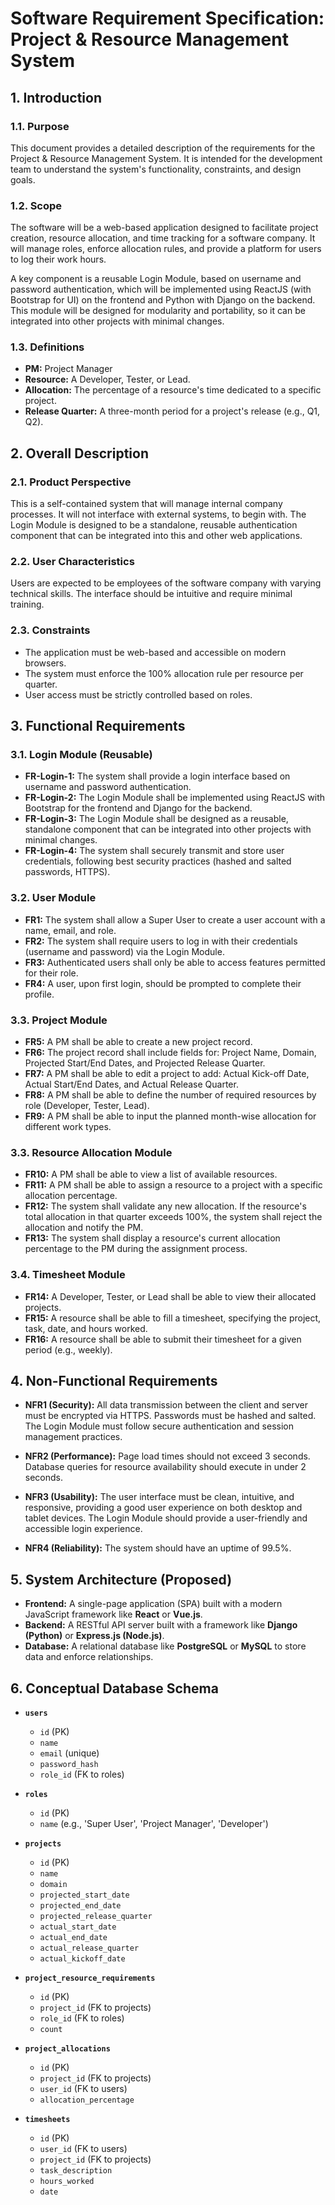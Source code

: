 # Software Requirement Specification: Project & Resource Management System

## 1. Introduction

### 1.1. Purpose
This document provides a detailed description of the requirements for the Project & Resource Management System. It is intended for the development team to understand the system's functionality, constraints, and design goals.

### 1.2. Scope
The software will be a web-based application designed to facilitate project creation, resource allocation, and time tracking for a software company. It will manage roles, enforce allocation rules, and provide a platform for users to log their work hours.

A key component is a reusable Login Module, based on username and password authentication, which will be implemented using ReactJS (with Bootstrap for UI) on the frontend and Python with Django on the backend. This module will be designed for modularity and portability, so it can be integrated into other projects with minimal changes.

### 1.3. Definitions
- **PM:** Project Manager
- **Resource:** A Developer, Tester, or Lead.
- **Allocation:** The percentage of a resource's time dedicated to a specific project.
- **Release Quarter:** A three-month period for a project's release (e.g., Q1, Q2).

## 2. Overall Description

### 2.1. Product Perspective
This is a self-contained system that will manage internal company processes. It will not interface with external systems, to begin with. The Login Module is designed to be a standalone, reusable authentication component that can be integrated into this and other web applications.

### 2.2. User Characteristics
Users are expected to be employees of the software company with varying technical skills. The interface should be intuitive and require minimal training.

### 2.3. Constraints
- The application must be web-based and accessible on modern browsers.
- The system must enforce the 100% allocation rule per resource per quarter.
- User access must be strictly controlled based on roles.

## 3. Functional Requirements

### 3.1. Login Module (Reusable)
- **FR-Login-1:** The system shall provide a login interface based on username and password authentication.
- **FR-Login-2:** The Login Module shall be implemented using ReactJS with Bootstrap for the frontend and Django for the backend.
- **FR-Login-3:** The Login Module shall be designed as a reusable, standalone component that can be integrated into other projects with minimal changes.
- **FR-Login-4:** The system shall securely transmit and store user credentials, following best security practices (hashed and salted passwords, HTTPS).

### 3.2. User Module
- **FR1:** The system shall allow a Super User to create a user account with a name, email, and role.
- **FR2:** The system shall require users to log in with their credentials (username and password) via the Login Module.
- **FR3:** Authenticated users shall only be able to access features permitted for their role.
- **FR4:** A user, upon first login, should be prompted to complete their profile.

### 3.3. Project Module
- **FR5:** A PM shall be able to create a new project record.
- **FR6:** The project record shall include fields for: Project Name, Domain, Projected Start/End Dates, and Projected Release Quarter.
- **FR7:** A PM shall be able to edit a project to add: Actual Kick-off Date, Actual Start/End Dates, and Actual Release Quarter.
- **FR8:** A PM shall be able to define the number of required resources by role (Developer, Tester, Lead).
- **FR9:** A PM shall be able to input the planned month-wise allocation for different work types.

### 3.3. Resource Allocation Module
- **FR10:** A PM shall be able to view a list of available resources.
- **FR11:** A PM shall be able to assign a resource to a project with a specific allocation percentage.
- **FR12:** The system shall validate any new allocation. If the resource's total allocation in that quarter exceeds 100%, the system shall reject the allocation and notify the PM.
- **FR13:** The system shall display a resource's current allocation percentage to the PM during the assignment process.

### 3.4. Timesheet Module
- **FR14:** A Developer, Tester, or Lead shall be able to view their allocated projects.
- **FR15:** A resource shall be able to fill a timesheet, specifying the project, task, date, and hours worked.
- **FR16:** A resource shall be able to submit their timesheet for a given period (e.g., weekly).

## 4. Non-Functional Requirements

- **NFR1 (Security):** All data transmission between the client and server must be encrypted via HTTPS. Passwords must be hashed and salted. The Login Module must follow secure authentication and session management practices.
- **NFR2 (Performance):** Page load times should not exceed 3 seconds. Database queries for resource availability should execute in under 2 seconds.
- **NFR3 (Usability):** The user interface must be clean, intuitive, and responsive, providing a good user experience on both desktop and tablet devices. The Login Module should provide a user-friendly and accessible login experience.

- **NFR4 (Reliability):** The system should have an uptime of 99.5%.

## 5. System Architecture (Proposed)

- **Frontend:** A single-page application (SPA) built with a modern JavaScript framework like **React** or **Vue.js**.
- **Backend:** A RESTful API server built with a framework like **Django (Python)** or **Express.js (Node.js)**.
- **Database:** A relational database like **PostgreSQL** or **MySQL** to store data and enforce relationships.

## 6. Conceptual Database Schema

- **`users`**
  - `id` (PK)
  - `name`
  - `email` (unique)
  - `password_hash`
  - `role_id` (FK to roles)

- **`roles`**
  - `id` (PK)
  - `name` (e.g., 'Super User', 'Project Manager', 'Developer')

- **`projects`**
  - `id` (PK)
  - `name`
  - `domain`
  - `projected_start_date`
  - `projected_end_date`
  - `projected_release_quarter`
  - `actual_start_date`
  - `actual_end_date`
  - `actual_release_quarter`
  - `actual_kickoff_date`

- **`project_resource_requirements`**
  - `id` (PK)
  - `project_id` (FK to projects)
  - `role_id` (FK to roles)
  - `count`

- **`project_allocations`**
  - `id` (PK)
  - `project_id` (FK to projects)
  - `user_id` (FK to users)
  - `allocation_percentage`

- **`timesheets`**
  - `id` (PK)
  - `user_id` (FK to users)
  - `project_id` (FK to projects)
  - `task_description`
  - `hours_worked`
  - `date`
